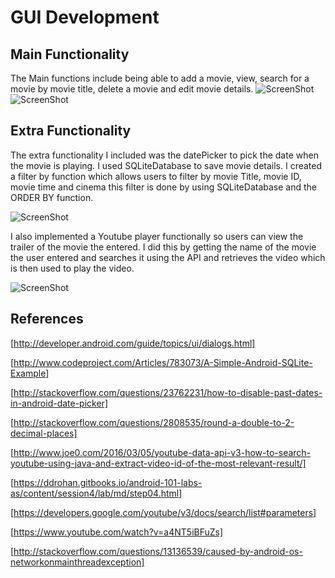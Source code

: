 

# GUI Development 


## Main Functionality 
The Main functions include being able to add a movie, view, search for a movie by movie title, delete a movie and edit movie details.
![ScreenShot](/openingScreen.jpg)
![ScreenShot](/addScreen.jpg)



## Extra Functionality 
The extra functionality I included was the datePicker to pick the date when the movie is playing. I used SQLiteDatabase to save movie details. 
I created a filter by function which allows users to filter by movie Title, movie ID, movie time and cinema this filter is done by using SQLiteDatabase and the ORDER BY function. 

![ScreenShot](/listScreen.jpg)

I also implemented a Youtube player functionally so users can view the trailer of the movie the entered. I did this by getting the name of the movie the user entered and searches it using the API and retrieves the video which is then used to play the video.

![ScreenShot](/trailerScreen.jpg)


## References
[http://developer.android.com/guide/topics/ui/dialogs.html]

[http://www.codeproject.com/Articles/783073/A-Simple-Android-SQLite-Example]

[http://stackoverflow.com/questions/23762231/how-to-disable-past-dates-in-android-date-picker]

[http://stackoverflow.com/questions/2808535/round-a-double-to-2-decimal-places]

[http://www.joe0.com/2016/03/05/youtube-data-api-v3-how-to-search-youtube-using-java-and-extract-video-id-of-the-most-relevant-result/]

[https://ddrohan.gitbooks.io/android-101-labs-as/content/session4/lab/md/step04.html]

[https://developers.google.com/youtube/v3/docs/search/list#parameters]

[https://www.youtube.com/watch?v=a4NT5iBFuZs]

[http://stackoverflow.com/questions/13136539/caused-by-android-os-networkonmainthreadexception]
